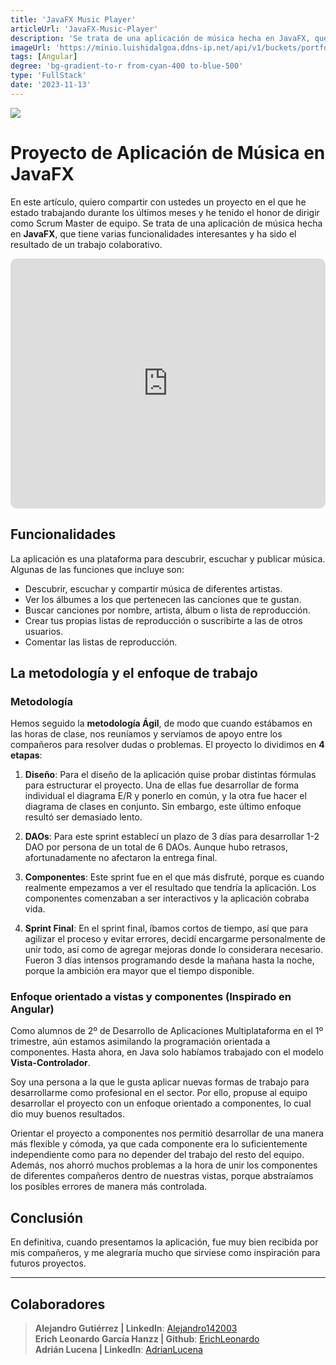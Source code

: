 ```yaml
---
title: 'JavaFX Music Player'
articleUrl: 'JavaFX-Music-Player'
description: 'Se trata de una aplicación de música hecha en JavaFX, que tiene varias funcionalidades interesantes y quha sido el resultado de un trabajo colaborativo.'
imageUrl: 'https://minio.luishidalgoa.ddns-ip.net/api/v1/buckets/portfolio/objects/download?preview=true&prefix=posts%2FJavaFX%20Music%20Player%2FJavaFX%20Music%20Player.png&version_id=null'
tags: [Angular]
degree: 'bg-gradient-to-r from-cyan-400 to-blue-500'
type: 'FullStack'
date: '2023-11-13'
---
```


<img jpg src="https://minio.luishidalgoa.ddns-ip.net/api/v1/buckets/portfolio/objects/download?preview=true&prefix=posts%2FJavaFX%20Music%20Player%2Fbanner.jpeg&version_id=null">

# Proyecto de Aplicación de Música en JavaFX

En este artículo, quiero compartir con ustedes un proyecto en el que he estado trabajando durante los últimos meses y he tenido el honor de dirigir como Scrum Master de equipo. Se trata de una aplicación de música hecha en **JavaFX**, que tiene varias funcionalidades interesantes y ha sido el resultado de un trabajo colaborativo.

<iframe style="min-width: 100%;height: 400px;border-radius: 10px;" src="https://www.youtube.com/embed/UPvLBqdMae0?si=KqEku9TWqcyyLJzT" title="YouTube video player" frameborder="0" allow="accelerometer; autoplay; clipboard-write; encrypted-media; gyroscope; picture-in-picture; web-share" referrerpolicy="strict-origin-when-cross-origin" allowfullscreen></iframe>

## Funcionalidades

La aplicación es una plataforma para descubrir, escuchar y publicar música. Algunas de las funciones que incluye son:

- Descubrir, escuchar y compartir música de diferentes artistas.
- Ver los álbumes a los que pertenecen las canciones que te gustan.
- Buscar canciones por nombre, artista, álbum o lista de reproducción.
- Crear tus propias listas de reproducción o suscribirte a las de otros usuarios.
- Comentar las listas de reproducción.

## La metodología y el enfoque de trabajo

### Metodología

Hemos seguido la **metodología Ágil**, de modo que cuando estábamos en las horas de clase, nos reuníamos y servíamos de apoyo entre los compañeros para resolver dudas o problemas. El proyecto lo dividimos en **4 etapas**:

1. **Diseño**: 
   Para el diseño de la aplicación quise probar distintas fórmulas para estructurar el proyecto. Una de ellas fue desarrollar de forma individual el diagrama E/R y ponerlo en común, y la otra fue hacer el diagrama de clases en conjunto. Sin embargo, este último enfoque resultó ser demasiado lento.

2. **DAOs**: 
   Para este sprint establecí un plazo de 3 días para desarrollar 1-2 DAO por persona de un total de 6 DAOs. Aunque hubo retrasos, afortunadamente no afectaron la entrega final.

3. **Componentes**: 
   Este sprint fue en el que más disfruté, porque es cuando realmente empezamos a ver el resultado que tendría la aplicación. Los componentes comenzaban a ser interactivos y la aplicación cobraba vida.

4. **Sprint Final**: 
   En el sprint final, íbamos cortos de tiempo, así que para agilizar el proceso y evitar errores, decidí encargarme personalmente de unir todo, así como de agregar mejoras donde lo considerara necesario. Fueron 3 días intensos programando desde la mañana hasta la noche, porque la ambición era mayor que el tiempo disponible.

### Enfoque orientado a vistas y componentes (Inspirado en Angular)

Como alumnos de 2º de Desarrollo de Aplicaciones Multiplataforma en el 1º trimestre, aún estamos asimilando la programación orientada a componentes. Hasta ahora, en Java solo habíamos trabajado con el modelo **Vista-Controlador**.

Soy una persona a la que le gusta aplicar nuevas formas de trabajo para desarrollarme como profesional en el sector. Por ello, propuse al equipo desarrollar el proyecto con un enfoque orientado a componentes, lo cual dio muy buenos resultados.

Orientar el proyecto a componentes nos permitió desarrollar de una manera más flexible y cómoda, ya que cada componente era lo suficientemente independiente como para no depender del trabajo del resto del equipo. Además, nos ahorró muchos problemas a la hora de unir los componentes de diferentes compañeros dentro de nuestras vistas, porque abstraíamos los posibles errores de manera más controlada.

## Conclusión

En definitiva, cuando presentamos la aplicación, fue muy bien recibida por mis compañeros, y me alegraría mucho que sirviese como inspiración para futuros proyectos.

---

## Colaboradores
>  **Alejandro Gutiérrez | Linkedln**: [Alejandro142003](https://www.linkedin.com/in/alejandro-gutierrez-cruces-7a78a32aa) <br> **Erich Leonardo García Hanzz | Github**: [ErichLeonardo](https://github.com/ErichLeonardo)<br> **Adrián Lucena | Linkedln**: [AdrianLucena](https://www.linkedin.com/in/adrian-lucena-258029298/)
